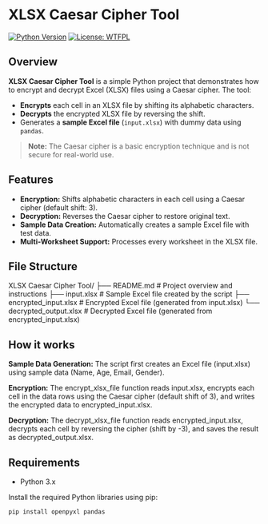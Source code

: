 # XLSX Caesar Cipher Tool

[![Python Version](https://img.shields.io/badge/python-3.x-blue.svg)](https://www.python.org/)
[![License: WTFPL](https://img.shields.io/badge/License-WTFPL-brightgreen.svg)](http://www.wtfpl.net/about/)

## Overview

**XLSX Caesar Cipher Tool** is a simple Python project that demonstrates how to encrypt and decrypt Excel (XLSX) files using a Caesar cipher. The tool:
- **Encrypts** each cell in an XLSX file by shifting its alphabetic characters.
- **Decrypts** the encrypted XLSX file by reversing the shift.
- Generates a **sample Excel file** (`input.xlsx`) with dummy data using `pandas`.

> **Note:** The Caesar cipher is a basic encryption technique and is not secure for real-world use.

## Features

- **Encryption:** Shifts alphabetic characters in each cell using a Caesar cipher (default shift: 3).
- **Decryption:** Reverses the Caesar cipher to restore original text.
- **Sample Data Creation:** Automatically creates a sample Excel file with test data.
- **Multi-Worksheet Support:** Processes every worksheet in the XLSX file.

## File Structure
XLSX Caesar Cipher Tool/
├── README.md                # Project overview and instructions
├── input.xlsx               # Sample Excel file created by the script
├── encrypted_input.xlsx     # Encrypted Excel file (generated from input.xlsx)
└── decrypted_output.xlsx    # Decrypted Excel file (generated from encrypted_input.xlsx)

## How it works
    
**Sample Data Generation:** The script first creates an Excel file (input.xlsx) using sample data (Name, Age, Email, Gender).

**Encryption:** The encrypt_xlsx_file function reads input.xlsx, encrypts each cell in the data rows using the Caesar cipher (default shift of 3), and writes the encrypted data to encrypted_input.xlsx.

**Decryption:** The decrypt_xlsx_file function reads encrypted_input.xlsx, decrypts each cell by reversing the cipher (shift by -3), and saves the result as decrypted_output.xlsx.


## Requirements

- Python 3.x

Install the required Python libraries using pip:

```bash
pip install openpyxl pandas




